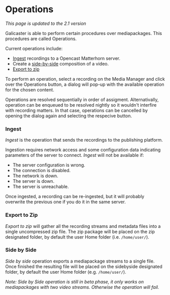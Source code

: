 Operations
==========

*This page is updated to the 2.1 version*

Galicaster is able to perform certain procedures over mediapackages. This procedures are called Operations.

Current operations include:

* [Ingest](#ingest) recordings to a Opencast Matterhorn server.
* Create a [side-by-side](#side-by-side) composition of a video.
* [Export to zip](#export-to-zip)

To perform an operation, select a recording on the Media Manager and click over the Operations button, a dialog will pop-up with the available operation for the chosen content.

Operations are resolved sequentially in order of assigment. Alternativally, operation can be enqueued to be resolved nightly so it wouldn't interfire with recording matters. In that case, operations can be cancelled by opening the dialog again and selecting the respecive button.


### Ingest
*Ingest* is the operation that sends the recordings to the publishing platform.

Ingestion requires network access and some configuration data indicating parameters of the server to connect. *Ingest* will not be available if:

* The server configuration is wrong.
* The connection is disabled.
* The network is down.
* The server is down.
* The server is unreachable.

Once ingested, a recording can be re-ingested, but it will probably overwrite the previous one if you do it in the same server.


### Export to Zip
*Export to zip* will gather all the recording streams and metadata files into a single uncompressed zip file. The zip package will be placed on the zip designated folder, by default the user Home folder (i.e. `/home/user/`).


### Side by Side
*Side by side* operation exports a mediapackage streams to a single file. Once finished the resulting file will be placed on the sidebyside designated folder, by default the user Home folder (e.g. `/home/user/`).

*Note: Side by Side operation is still in beta phase, it only works on mediapackages with two video streams. Otherwise the operation will fail.*
